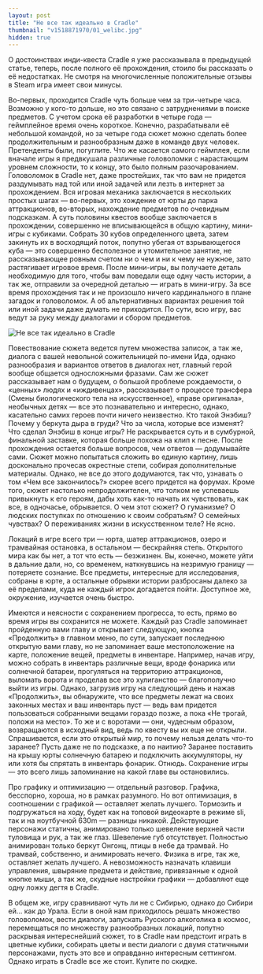 ```yaml
---
layout: post
title: "Не все так идеально в Cradle"
thumbnail: "v1518871970/01_welibc.jpg"
hidden: true
---
```


О достоинствах инди-квеста Cradle я уже рассказывала в предыдущей статье, теперь, после полного её прохождения, стоило бы рассказать о её недостатках. Не смотря на многочисленные положительные отзывы в Steam игра имеет свои минусы.

Во-первых, проходится Cradle чуть больше чем за три-четыре часа. Возможно у кого-то дольше, но это связано с затруднениями в поиске предметов. C учетом срока её разработки в четыре года — геймплейное время очень короткое. Конечно, разрабатывали её небольшой командой, но за четыре года сюжет можно сделать более продолжительным и разнообразным даже в команде двух человек. Претенденты были, погуглите. Что же касается самого геймплея, если вначале игры я предвкушала различные головоломки с нарастающим уровнем сложности, то к концу, это было полным разочарованием. Головоломок в Cradle нет, даже простейших, так что вам не придется раздумывать над той или иной задачей или лезть в интернет за прохождением. Вся игровая механика заключается в нескольких простых шагах — во-первых, это хождение от юрты до парка аттракционов, во-вторых, нахождение предметов по очевидным подсказкам. А суть половины квестов вообще заключается в прохождении, совершенно не вписывающейся в общую картину, мини-игры с кубиками. Собрать 30 кубов определенного цвета, затем закинуть их в восходящий поток, попутно убегая от взрывающегося куба — это совершенно бесполезное и утомительное занятие, не рассказывающее ровным счетом ни о чем и ни к чему не нужное, зато растягивает игровое время. После мини-игры, вы получаете деталь необходимую для того, чтобы вам поведали еще одну часть истории, а так же, отправили за очередной деталью — играть в мини-игру. За все время прохождения так и не произошло ничего кардинального в плане загадок и головоломок. А об альтернативных вариантах решения той или иной задачи даже думать не приходится. По сути, всю игру, вас ведут за руку между диалогами и сбором предметов.

![Не все так идеально в Cradle][image-1]

Повествование сюжета ведется путем множества записок, а так же, диалога с вашей невольной сожительницей по-имени Ида, однако разнообразия и вариантов ответов в диалогах нет, главный герой вообще общается односложными фразами. Сам же сюжет рассказывает нам о будущем, о большой проблеме рождаемости, о «ценных» людях и «иждивенцах», рассказывает о процессе трансфера (Смены биологического тела на искусственное), «праве оригинала», необычных детях — все это познавательно и интересно, однако, касательно самих героев почти ничего неизвестно. Кто такой Энэбиш? Почему у беркута дыра в груди? Что за числа, которые все изменят? Что сделал Энэбиш в конце игры? Не раскрывается суть и в сумбурной, финальной заставке, которая больше похожа на клип к песне. После прохождения остается больше вопросов, чем ответов — додумывайте сами. Сюжет можно попытаться сложить во единую картину, лишь досконально прочесав окрестные степи, собирая дополнительные материалы. Однако, не все до этого додумаются, так что, узнавать о том «Чем все закончилось?» скорее всего придется на форумах. Кроме того, сюжет настолько непродолжителен, что толком не успеваешь привыкнуть к его героям, дабы хоть как-то начать их чувствовать, как все, в одночасье, обрывается. О чем этот сюжет? О гуманизме? О людских поступках по отношению к своим собратьям? О семейных чувствах? О переживаниях жизни в искусственном теле? Не ясно.

Локаций в игре всего три — юрта, шатер аттракционов, озеро и трамвайная остановка, в остальном — бескрайняя степь. Открытого мира как бы нет, а тот что есть — безжизнен. Вы, конечно, можете уйти в дальние дали, но, со временем, наткнувшись на незримую границу — потеряете сознание. Все предметы, интересные для исследования, собраны в юрте, а остальные обрывки истории разбросаны далеко за её пределами, куда не каждый игрок догадается пойти. Доступное же, окружение, изучается очень быстро.

Имеются и неясности с сохранением прогресса, то есть, прямо во время игры вы сохранится не можете. Каждый раз Cradle запоминает пройденную вами главу и открывает следующую, кнопка «Продолжить» в главном меню, по сути, запускает последнюю открытую вами главу, но не запоминает ваше местоположение на карте, положение вещей, предметы в инвентаре. Например, начав игру, можно собрать в инвентарь различные вещи, вроде фонарика или солнечной батареи, прогуляться на территорию аттракционов, выломать ворота и проделав все это хулиганство — благополучно выйти из игры. Однако, загрузив игру на следующий день и нажав «Продолжить», вы обнаружите, что все предметы лежат на своих законных местах и ваш инвентарь пуст — ведь вам придется пользоваться собранными вещами гораздо позже, а пока «Не трогай, положи на место». То же и с воротами — они, чудесным образом, возвращаются в исходный вид, ведь по квесту вы их еще не открыли. Спрашивается, если это открытый мир, то почему нельзя делать что-то заранее? Пусть даже не по подсказке, а по наитию? Заранее поставить на крышу юрты солнечную батарею и подключить аккумуляторы, ну или хотя бы спрятать в инвентарь фонарик. Отнюдь. Сохранение игры — это всего лишь запоминание на какой главе вы остановились.

Про графику и оптимизацию — отдельный разговор. Графика, бесспорно, хороша, но в рамках разумного. Но вот оптимизация, в соотношении с графикой — оставляет желать лучшего. Тормозить и подгружаться на ходу, будет как на топовой видеокарте в режиме sli, так и на ноутбучной 630m — разницы никакой. Действующие персонажи статичны, анимировано только шевеление верхней части туловища и рук, а так же глаз. Шевеление губ отсутствует. Полностью анимирован только беркут Онгонц, птицы в небе да трамвай. Но трамвай, собственно, и анимировать нечего. Физика в игре, так же, оставляет желать лучшего. А невозможность назначать клавиши управления, швыряние предмета и действие, привязанные к одной кнопке мыши, а так же, скудные настройки графики — добавляют еще одну ложку дегтя в Cradle.

В общем же, игру сравнивают чуть ли не с Сибирью, однако до Сибири ей… как до Урала. Если в оной нам приходилось решать множество головоломок, вести диалоги, запускать Русского алкоголика в космос, перемещаться по множеству разнообразных локаций, попутно раскрывая интереснейший сюжет, то в Cradle нам предстоит играть в цветные кубики, собирать цветы и вести диалоги с двумя статичными персонажами, пусть это все и оправданно интересным сеттингом. Однако играть в Cradle все же стоит. Купите по скидке.

[image-1]:  https://res.cloudinary.com/milkleaks/image/upload/v1518871970/01_welibc.jpg